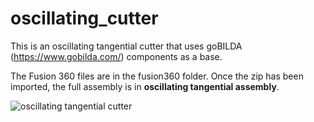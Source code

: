 # oscillating_cutter

This is an oscillating tangential cutter that uses goBILDA (https://www.gobilda.com/) components as a base.

The Fusion 360 files are in the fusion360 folder. Once the zip has been imported, the full assembly is in **oscillating tangential assembly**.

![oscillating tangential cutter](https://github.com/mhgreen/oscillating_cutter/blob/main/fusion360/oscillating_assembly.png)
